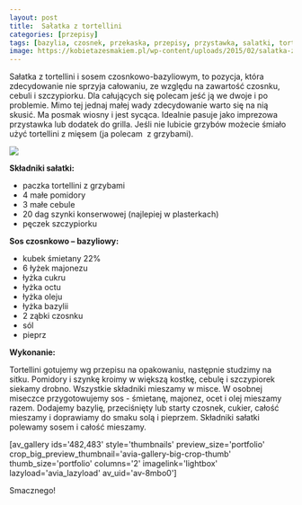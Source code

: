 ```yaml
---
layout: post
title:  Sałatka z tortellini
categories: [przepisy]
tags: [bazylia, czosnek, przekaska, przepisy, przystawka, salatki, tortellini, wege]
image: https://kobietazesmakiem.pl/wp-content/uploads/2015/02/salatka-z-tortellini-2.jpg
---
```

Sałatka z tortellini i sosem czosnkowo-bazyliowym, to pozycja, która zdecydowanie nie sprzyja całowaniu, ze względu na zawartość czosnku, cebuli i szczypiorku. Dla całujących się polecam jeść ją we dwoje i po problemie. Mimo tej jednaj małej wady zdecydowanie warto się na nią skusić. Ma posmak wiosny i jest sycąca. Idealnie pasuje jako imprezowa przystawka lub dodatek do grilla. Jeśli nie lubicie grzybów możecie śmiało użyć tortellini z mięsem (ja polecam  z grzybami).


![](https://kobietazesmakiem.pl/wp-content/uploads/2015/02/salatka-z-tortellini-300x225.jpg)



**Składniki sałatki:**
* paczka tortellini z grzybami
* 4 małe pomidory
* 3 małe cebule
* 20 dag szynki konserwowej (najlepiej w plasterkach)
* pęczek szczypiorku


**Sos czosnkowo – bazyliowy:**
* kubek śmietany 22%
* 6 łyżek majonezu
* łyżka cukru
* łyżka octu
* łyżka oleju
* łyżka bazylii
* 2 ząbki czosnku
* sól
* pieprz


**Wykonanie:**

Tortellini gotujemy wg przepisu na opakowaniu, następnie studzimy na sitku. Pomidory i szynkę kroimy w większą kostkę, cebulę i szczypiorek siekamy drobno. Wszystkie składniki mieszamy w misce. W osobnej miseczce przygotowujemy sos - śmietanę, majonez, ocet i olej mieszamy razem. Dodajemy bazylię, przeciśnięty lub starty czosnek, cukier, całość mieszamy i doprawiamy do smaku solą i pieprzem. Składniki sałatki polewamy sosem i całość mieszamy.

[av\_gallery ids='482,483' style='thumbnails' preview\_size='portfolio' crop\_big\_preview\_thumbnail='avia-gallery-big-crop-thumb' thumb\_size='portfolio' columns='2' imagelink='lightbox' lazyload='avia\_lazyload' av\_uid='av-8mbo0']

Smacznego!
    